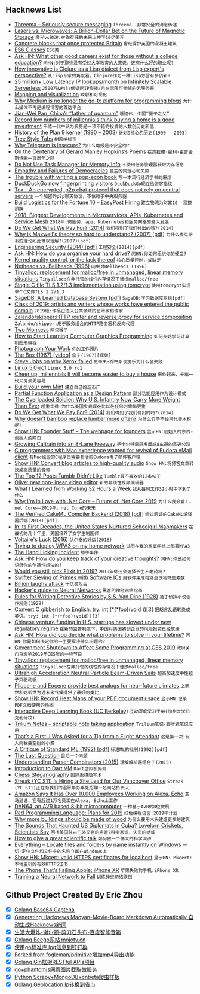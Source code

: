 ## Hacknews List


- [Threema – Seriously secure messaging](https://threema.ch/en)  `Threema -非常安全的消息传递`
- [Lasers vs. Microwaves: A Billion-Dollar Bet on the Future of Magnetic Storage](https://spectrum.ieee.org/computing/hardware/lasers-vs-microwaves-the-billiondollar-bet-on-the-future-of-magnetic-storage)  `激光vs微波:在磁存储的未来上押下10亿美元`
- [Concrete blocks that once protected Britain](https://www.bbc.co.uk/news/in-pictures-46348917)  `曾经保护英国的混凝土建筑`
- [ES6 Classes](https://www.javascriptjanuary.com/blog/es6-classes)  `ES6类`
- [Ask HN: What other good careers exist for those without a college education?](item?id=18842778)  `问HN:对于那些没有受过大学教育的人来说，还有什么好的职业呢?`
- [How innovative is Clojure as a Lisp dialect from Lisp expert&#39;s perspective?](https://www.reddit.com/r/lisp/comments/acid7a/how_innovative_is_clojure_as_a_lisp_dialect_from/)  `从Lisp专家的角度看，Clojure作为一种Lisp方言有多创新?`
- [25 million&#43; Low Latency IP lookups/month on Infinitely Scalable Serverless](http://highscalability.com/blog/2018/4/2/how-ipdata-serves-25m-api-calls-from-10-infinitely-scalable.html?x=new)  `2500万&#43;低延迟IP查找/月在无限可伸缩的无服务器`
- [Mapping and visualization](https://scottreinhard.com/Mapping-and-Visualization)  `映射和可视化`
- [Why Medium is no longer the go-to platform for programming blogs](https://www.joshjahans.com/ditching-medium/)  `为什么媒体不再是编程博客的首选平台`
- [Jian-Wei Pan, China’s “father of quantum”](https://www.technologyreview.com/s/612596/the-man-turning-china-into-a-quantum-superpower/)  `潘建伟，中国“量子之父”`
- [Record low numbers of millennials think buying a home is a good investment](https://www.cnbc.com/2018/08/23/record-low-numbers-of-millennials-think-a-home-is-a-good-investment.html)  `千禧一代中认为买房是一项不错的投资的人数创历史新低`
- [History of the Plan 9 kernel (1990 – 2003)](https://github.com/0intro/9hist)  `计划9核心的历史(1990 - 2003)`
- [Tree Style Tabs](https://addons.mozilla.org/en-US/firefox/addon/tree-style-tab/)  `树风格标签`
- [Why Telegram is insecure?](https://gitlab.com/edu4rdshl/blog/blob/master/why-telegram-is-insecure.md)  `为什么电报是不安全的?`
- [On the Centenary of Gerard Manley Hopkins’s Poems](https://www.poetryfoundation.org/articles/148820/all-things-original-and-strange-5c1a9d2dd5aee)  `在杰拉德·曼利·霍普金斯诗歌一百周年之际`
- [Do Not Use Task Manager for Memory Info](https://mahdytech.com/2019/01/05/task-manager-memory-info/)  `不使用任务管理器获取内存信息`
- [Empathy and Failures of Democracies](https://mebassett.info/empathy-failures-democracy.html)  `民主的同理心和失败`
- [The trouble with writing a pop-econ book](https://www.reddit.com/r/badeconomics/comments/7yc8v5/the_fiat_discussion_sticky_come_shoot_the_shit/dugzwu2/)  `写一本流行经济学书的麻烦`
- [DuckDuckGo now fingerprinting visitors](https://forums.whonix.org/t/duckduckgo-now-fingerprinting-visitors/6497)  `DuckDuckGo现在给游客指纹`
- [Tox – An encrypted, p2p chat protocol that does not rely on central servers](https://tox.chat/)  `一个加密的p2p聊天协议，不依赖于中央服务器`
- [Build Logistics for the Fortune 10 – EasyPost Hiring](https://www.easypost.com/jobs)  `建立物流为财富10 -易捷招聘`
- [2018: Biggest Developments in Microservices, APIs, Kubernetes and Service Mesh](https://glasnostic.com/blog/2018-review-predictions-microservices-api-gateways-kubernetes-service-mesh)  `2018年:微服务、api、Kubernetes和服务网格的最大发展`
- [Do We Get What We Pay For? (2014)](http://chrishofstader.com/do-we-get-what-we-pay-for/)  `我们得到了我们付出的吗?(2014)`
- [Why is Maxwell&#39;s theory so hard to understand? (2007) [pdf]](http://www.damtp.cam.ac.uk/user/tong/em/dyson.pdf)  `为什么麦克斯韦的理论如此难以理解?(2007)(pdf)`
- [Engineering Security (2014) [pdf]](https://www.cs.auckland.ac.nz/~pgut001/pubs/book.pdf)  `工程安全(2014)[pdf]`
- [Ask HN: How do you organise your hard drive?](item?id=18836472)  `问HN:你如何组织你的硬盘?`
- [Kernel quality control, or the lack thereof](https://lwn.net/Articles/774114/)  `核心质量控制，或缺乏`
- [Netheads vs. Bellheads (1996)](https://www.wired.com/1996/10/atm-3/)  `网虫对Bellheads (1996)`
- [Tinyalloc: replacement for malloc/free in unmanaged, linear memory situations](https://github.com/thi-ng/tinyalloc)  `Tinyalloc:在非托管的线性内存情况下替换malloc/free`
- [Single C file TLS 1.2/1.3 implementation using tomcrypt](https://github.com/eduardsui/tlse)  `使用tomcrypt实现单个C文件TLS 1.2/1.3`
- [SageDB: A Learned Database System [pdf]](http://alexbeutel.com/papers/CIDR2019_SageDB.pdf)  `SageDB:学习数据库系统[pdf]`
- [Class of 2019: artists and writers whose works have entered the public domain](https://publicdomainreview.org/collections/class-of-2019/)  `2019级:作品已进入公共领域的艺术家和作家`
- [Zalando/skipper:HTTP router and reverse proxy for service composition](https://github.com/zalando/skipper)  `Zalando/skipper:用于服务组合的HTTP路由器和反向代理`
- [Two Monkeys](http://riowang.blogspot.com/2018/12/two-monkeys.html)  `两只猴子`
- [How to Start Learning Computer Graphics Programming](https://erkaman.github.io/posts/beginner_computer_graphics.html)  `如何开始学习计算机图形编程`
- [Photograph Your Work](https://etbe.coker.com.au/2019/01/06/photograph-your-work/)  `你的工作照片`
- [The Box (1967) [video]](http://www.youtube.com/watch?v=sXFPT7FJ38k)  `盒子(1967)[视频]`
- [Steve Jobs on why Xerox failed](https://m.youtube.com/watch?v=_1rXqD6M614)  `史蒂夫·乔布斯谈施乐为什么会失败`
- [Linux 5.0-rc1](https://lore.kernel.org/lkml/CAHk-=wgKYnrL3LjhVkH2Fp&#43;ecmWhLqezT9zmR6CzfcpwcJX0qA@mail.gmail.com/t/)  `Linux 5.0 rc1`
- [Cheer up, millennials It will become easier to buy a house](https://www.economist.com/britain/2019/01/05/cheer-up-millennials-it-will-become-easier-to-buy-a-house)  `振作起来，千禧一代买房会更容易`
- [Build your own Mint](https://github.com/yyx990803/build-your-own-mint)  `建立自己的造币厂`
- [Partial Function Application as a Design Pattern](http://willcrichton.net/notes/partial-application-design-pattern/)  `部分功能应用作为设计模式`
- [The Overloaded Soldier: Why U.S. Infantry Now Carry More Weight Than Ever](https://www.popularmechanics.com/military/research/a25644619/soldier-weight/)  `超重士兵:为什么美国步兵现在比以往任何时候都更重`
- [Do We Get What We Pay For? (2014)](http://www.chrishofstader.com/do-we-get-what-we-pay-for/)  `我们得到了我们付出的吗?(2014)`
- [Why doesn’t bamboo replace lumber more often?](https://www.quora.com/Why-isnt-bamboo-wood-a-bigger-worldwide-industry-since-it-grows-so-quickly-and-is-so-strong-Couldnt-it-replace-lumber-and-save-many-trees/answer/Raphaël-du-Sablon?share=1)  `为什么竹子不经常代替木材呢?`
- [Show HN: Founder Stuff – The webpage for founders](https://founderstuff.xyz)  `显示HN:创始人的东西-创始人的网页`
- [Growing Caltrain into an 8-Lane Freeway](http://caltrain-hsr.blogspot.com/2018/09/growing-caltrain-into-8-lane-freeway.html)  `把卡尔特雷恩发展成8车道的高速公路`
- [C programmers with Mac experience wanted for revival of Eudora eMail client](https://www.reddit.com/r/opensource/comments/ad27vg/help_wanted_c_programmers_with_mac_experience/)  `有Mac经验的C程序员需要复活的Eudora电子邮件客户端`
- [Show HN: Convert blog articles to high-quality audio](https://websitevoice.com)  `Show HN:将博客文章转换成高质量的音频`
- [The Top 12 Posts Tumblr Didn’t Like](http://www.historicalfirearms.info/post/181783122299/the-top-12-post-tumblr-didnt-like)  `Tumblr最不喜欢的12条帖子`
- [Olive: new non-linear video editor](http://libregraphicsworld.org/blog/entry/introducing-olive-new-non-linear-video-editor)  `新的非线性视频编辑器`
- [What I Learned from Working 32 Hours a Week](https://spin.atomicobject.com/2019/01/04/32-hours-lessons/)  `我从每周工作32小时中学到了什么`
- [Why I&#39;m in Love with .Net Core – Future of .Net Core 2019](https://codinginfinite.com/love-top-futures-net-core-2019-future/)  `为什么我会爱上。net Core——2019年。net Core的未来`
- [The Verified CakeML Compiler Backend (2018) [pdf]](https://www.cs.cmu.edu/~yongkiat/files/cakeml-jfp.pdf)  `经过验证的CakeML编译器后端(2018)[pdf]`
- [In Its First Decades, the United States Nurtured Schoolgirl Mapmakers](https://www.atlasobscura.com/articles/early-american-schoolgirl-maps)  `在最初的几十年里，美国培养了女学生制图师`
- [Voltaire&#39;s Luck (2016)](https://www.laphamsquarterly.org/luck/voltaires-luck)  `伏尔泰的好运(2016)`
- [Trying to deploy WPA3 on my home network](https://gist.github.com/est31/d92d17acbb4ea152296f9b38764cd791)  `试图在我的家庭网络上部署WPA3`
- [The Hand Licking Incident](https://raisingfutureadults.blogspot.com/2019/01/the-hand-licking-incident.html)  `舔手事件`
- [Ask HN: How do you keep track of your creative thoughts?](item?id=18837345)  `问HN:你是如何记录你的创造性想法的?`
- [Would you still pick Elixir in 2019?](https://github.com/dwyl/learn-elixir/issues/102)  `2019年你还会选择长生不老药吗?`
- [Swifter Sieving of Primes with Software ICs](https://blog.metaobject.com/2019/01/swifter-sieving-of-primes-with-software.html)  `用软件集成电路更快地筛选素数`
- [Billion laughs attack](https://en.wikipedia.org/wiki/Billion_laughs_attack)  `十亿笑攻击`
- [Hacker&#39;s guide to Neural Networks](http://karpathy.github.io/neuralnets/)  `黑客的神经网络指南`
- [Rules for Writing Detective Stories by S.S. Van Dine (1928)](http://www.thrillingdetective.com/trivia/triv288.html)  `范丁侦探小说创作规则(1928)`
- [Convert C gibberish to English. try: int (*(*foo)(void ))[3]](https://cdecl.org/)  `把胡言乱语转换成英语。try: int (*(*foo)(void))[3]`
- [Chinese venture funding in U.S. startups has slowed under new regulatory regime](https://www.reuters.com/article/us-venture-china-regulation-insight/chinese-tech-investors-flee-silicon-valley-as-trump-tightens-scrutiny-idUSKCN1P10CB)  `在新的监管制度下，中国对美国初创企业的风险投资已经放缓`
- [Ask HN: How did you decide what problems to solve in your lifetime?](item?id=18837334)  `问HN:你是如何决定你的一生要解决什么问题的?`
- [Government Shutdown to Affect Some Programming at CES 2019](https://www.ces.tech/News/Press-Releases/CES-Press-Release.aspx?NodeID=2c0021f5-9b3f-4da8-8b00-5daebfba8aed)  `政府关门将影响2019年CES展的一些节目`
- [Tinyalloc: replacement for malloc/free in unmanaged, linear memory situations](https://github.com/thi-ng/tinyalloc#thingtinyalloc)  `Tinyalloc:在非托管的线性内存情况下替换malloc/free`
- [Ultrahigh Acceleration Neutral Particle Beam-Driven Sails](https://www.centauri-dreams.org/2019/01/03/ultrahigh-acceleration-neutral-particle-beam-driven-sails/)  `超高加速度中性粒子束驱动帆`
- [Pliocene and Eocene provide best analogs for near-future climates](https://www.pnas.org/content/115/52/13288)  `上新世和始新世为近未来气候提供了最好的类比`
- [Show HN: Record Heat Maps of your PDF document usage](item?id=18839249)  `显示HN:记录PDF文档使用的热图`
- [Interactive Deep Learning Book (UC Berkeley)](http://d2l.ai/chapter_introduction/index.html)  `互动深度学习手册(加州大学伯克利分校)`
- [Trilium Notes – scriptable note taking application](https://github.com/zadam/trilium)  `Trilium笔记-脚本式笔记应用`
- [That’s a First: I Was Asked for a Tip from a Flight Attendant](https://thepointsguy.com/news/airline-with-happy-hours-and-tips/)  `这是第一次:有人向我要空姐的小费`
- [A Critique of Standard ML (1992) [pdf]](http://cs.princeton.edu/~appel/papers/critique.pdf)  `标准ML的批判(1992)[pdf]`
- [The Last Question](http://www.multivax.com/last_question.html)  `最后一个问题`
- [Understanding Parser Combinators (2015)](https://fsharpforfunandprofit.com/posts/understanding-parser-combinators/)  `理解解析器组合子(2015)`
- [Introduction to Dart VM](https://mrale.ph/dartvm/)  `Dart虚拟机简介`
- [Chess Steganography](https://incoherency.co.uk/chess-steg/)  `国际象棋隐写术`
- [Streak (YC S11) Is Hiring a Site Lead for Our Vancouver Office](https://www.streak.com/careers/vancouver-site-lead)  `Streak (YC S11)正在为我们的温哥华办事处招聘一名网站负责人`
- [Amazon Says It Has Over 10,000 Employees Working on Alexa, Echo](https://www.wsj.com/articles/amazon-says-it-has-over-10-000-employees-working-on-alexa-echo-1542138284)  `亚马逊说，它有超过1万名员工在Alexa, Echo上工作`
- [DAN64, an AVR based 8-bit microcomputer](https://www.usebox.net/jjm/dan64/)  `一种基于AVR的8位微机`
- [Red Programming Language: Plans for 2019](https://www.red-lang.org/2019/01/full-steam-ahead.html)  `红色编程语言:2019年计划`
- [Why more buildings should be made of wood](https://www.economist.com/leaders/2019/01/05/why-more-buildings-should-be-made-of-wood)  `为什么要用木头建造更多的建筑`
- [The Sounds That Haunted US Diplomats in Cuba? Lovelorn Crickets, Scientists Say](https://www.nytimes.com/2019/01/04/science/sonic-attack-cuba-crickets.html)  `困扰美国驻古巴外交官的声音?科学家说，失恋的蟋蟀`
- [How to give a great scientific talk](https://www.nature.com/articles/d41586-018-07780-5)  `如何做一个伟大的科学演讲`
- [Everything – Locate files and folders by name instantly on Windows](https://www.voidtools.com/)  `一切-定位文件和文件夹的名称立即在Windows上`
- [Show HN: Mkcert: valid HTTPS certificates for localhost](https://blog.filippo.io/mkcert-valid-https-certificates-for-localhost/)  `显示HN: Mkcert:本地主机的有效HTTPS证书`
- [The Phone That’s Failing Apple: iPhone XR](https://www.wsj.com/articles/the-phone-thats-failing-apple-iphone-xr-11546779603)  `苹果失败的手机:iPhone XR`
- [Training a Neural Network to Fall](https://semiengineering.com/training-a-neural-network-to-fall)  `训练神经网络跌倒`

## Github Project Created By Eric Zhou

- [x] [Golang Base64 Captcha](https://github.com/mojocn/base64Captcha)
- [x] [Generating Hacknews Maoyan-Movie-Board Markdown Automatically 自动生成Hacknews新闻](https://github.com/dejavuzhou/md-genie)
- [x] [生活大爆炸-谢尔顿-剪刀石头布-百度智能音箱](https://github.com/mojocn/dueros-bang-game)
- [x] [Golang Beego网站 mojotv.cn](https://github.com/mojocn/www.mojotv.cn)
- [x] [使用go标准库,log信息到钉钉群](https://github.com/mojocn/dooger)
- [x] [Forked from fogleman/primitive增加mp4导出功能](https://github.com/mojocn/primitive)
- [x] [Golang Gin框架RESTful APIs项目](https://github.com/JJJJJJJerk/ezier-golang-web-api-framework)
- [x] [go+phantomjs网页图片截取微服务](https://github.com/mojocn/screen_shot)
- [x] [Python Scrapy+MongoDB+cnbeta爬虫样板](https://github.com/mojocn/scrapy_mongodb_boilerplate_cnbeta)
- [x] [Golang Geolocation Ip转换到省市](https://github.com/mojocn/ip2location)